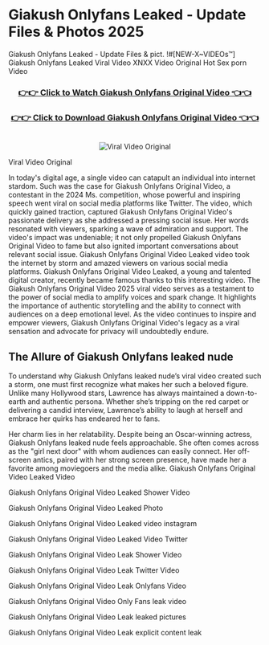 # Giakush Onlyfans Leaked - Update Files & Photos 2025

Giakush Onlyfans Leaked - Update Files & pict. !#[NEW-X~VIDEOs™] Giakush Onlyfans Leaked Viral Video XNXX Video Original Hot Sex porn Video
<br>
<div align="center">
<h3><a href="https://links2leaks.com/giakush" rel="nofollow">👉👉 Click to Watch Giakush Onlyfans Original Video 👈👈</a></h3>
<h3><a href="https://links2leaks.com/giakush" rel="nofollow">👉👉 Click to Download Giakush Onlyfans Original Video 👈👈</a></h3>
<br>
<a href="https://links2leaks.com/giakush" rel="nofollow"><img src="https://i.ibb.co/Gkj2r4b/banner.png" alt="Viral Video Original" style="max-width: 100%; display: inline-block;" data-target="animated-image.originalImage"></a>
</div>

Viral Video Original

In today's digital age, a single video can catapult an individual into internet stardom. Such was the case for Giakush Onlyfans Original Video, a contestant in the 2024 Ms. competition, whose powerful and inspiring speech went viral on social media platforms like Twitter.
The video, which quickly gained traction, captured Giakush Onlyfans Original Video's passionate delivery as she addressed a pressing social issue. Her words resonated with viewers, sparking a wave of admiration and support. The video's impact was undeniable; it not only propelled Giakush Onlyfans Original Video to fame but also ignited important conversations about relevant social issue.
Giakush Onlyfans Original Video Leaked video took the internet by storm and amazed viewers on various social media platforms. Giakush Onlyfans Original Video Leaked, a young and talented digital creator, recently became famous thanks to this interesting video.
The Giakush Onlyfans Original Video 2025 viral video serves as a testament to the power of social media to amplify voices and spark change. It highlights the importance of authentic storytelling and the ability to connect with audiences on a deep emotional level. As the video continues to inspire and empower viewers, Giakush Onlyfans Original Video's legacy as a viral sensation and advocate for privacy will undoubtedly endure.

<h2>The Allure of Giakush Onlyfans leaked nude</h2>


To understand why Giakush Onlyfans leaked nude’s viral video created such a storm, one must first recognize what makes her such a beloved figure. Unlike many Hollywood stars, Lawrence has always maintained a down-to-earth and authentic persona. Whether she’s tripping on the red carpet or delivering a candid interview, Lawrence’s ability to laugh at herself and embrace her quirks has endeared her to fans.

Her charm lies in her relatability. Despite being an Oscar-winning actress, Giakush Onlyfans leaked nude feels approachable. She often comes across as the "girl next door" with whom audiences can easily connect. Her off-screen antics, paired with her strong screen presence, have made her a favorite among moviegoers and the media alike.
Giakush Onlyfans Original Video Leaked Video

Giakush Onlyfans Original Video Leaked Shower Video

Giakush Onlyfans Original Video Leaked Photo

Giakush Onlyfans Original Video Leaked video instagram

Giakush Onlyfans Original Video Leaked Video Twitter

Giakush Onlyfans Original Video Leak Shower Video

Giakush Onlyfans Original Video Leak Twitter Video

Giakush Onlyfans Original Video Leak Onlyfans Video

Giakush Onlyfans Original Video Only Fans leak video

Giakush Onlyfans Original Video Leak leaked pictures

Giakush Onlyfans Original Video Leak explicit content leak